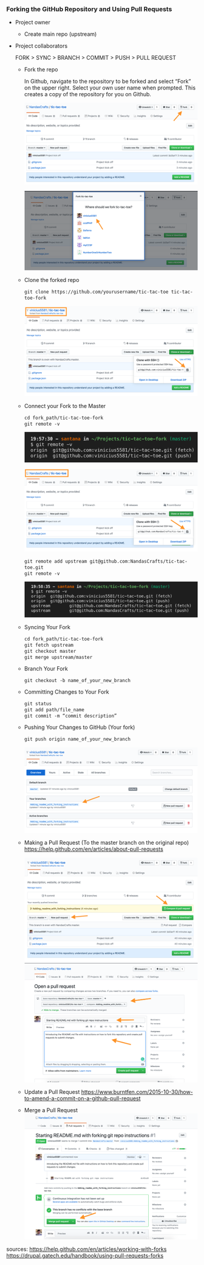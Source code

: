 


### Forking the GitHub Repository and Using Pull Requests



- Project owner
  - Create main repo (upstream)


- Project collaborators

  FORK > SYNC > BRANCH > COMMIT > PUSH > PULL REQUEST

  - Fork the repo

    In Github, navigate to the repository to be forked and select “Fork” on the upper right. Select your own user name when prompted. This creates a copy of the repository for you on Github.

    ![Fork](./assets/images/docs/fork.png)
    
    ![Fork select account](./assets/images/docs/fork_select_account.png)

  - Clone the forked repo
    ```
    git clone https://github.com/yourusername/tic-tac-toe tic-tac-toe-fork
    ```

    ![Clone fork url](./assets/images/docs/clone_fork_url.png)
    
  - Connect your Fork to the Master

    ```
    cd fork_path/tic-tac-toe-fork
    git remote -v
    ```

    ![git remote -v](./assets/images/docs/git_remote_-v.png)

    ![Connect fork to the master](./assets/images/docs/connect_to_master_url.png)
    
    ```
    git remote add upstream git@github.com:NandasCrafts/tic-tac-toe.git
    git remote -v
    ```
    ![git remote -v with upstream](./assets/images/docs/git_remote_v_with_upstream.png)

  - Syncing Your Fork

    ```
    cd fork_path/tic-tac-toe-fork
    git fetch upstream
    git checkout master
    git merge upstream/master
    ```

  - Branch Your Fork

    ```
    git checkout -b name_of_your_new_branch
    ```
  - Committing Changes to Your Fork
    ```
    git status
    git add path/file_name
    git commit -m “commit description”
    ```
  - Pushing Your Changes to GitHub (Your fork)
    ```
    git push origin name_of_your_new_branch
    ```
    ![github fork branches](./assets/images/docs/github_fork_branches.png)
    

  - Making a Pull Request (To the master branch on the original repo)
    https://help.github.com/en/articles/about-pull-requests

    ![making a pull request](./assets/images/docs/making_pull_request.png)
    ![making a pull request](./assets/images/docs/making_pull_request_form.png)
  
  - Update a Pull Request
    https://www.burntfen.com/2015-10-30/how-to-amend-a-commit-on-a-github-pull-request

  - Merge a Pull Request
    ![making a pull request](./assets/images/docs/merge_pull_request.png)

sources:
https://help.github.com/en/articles/working-with-forks
https://drupal.gatech.edu/handbook/using-pull-requests-forks